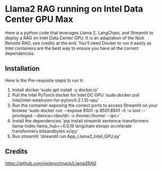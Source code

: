 # Llama2 RAG running on Intel Data Center GPU Max

Here is a python code that leverages Llama 2, LangChain, and Streamlit to deploy a RAG on Intel Data Center GPU.
It is an adaptation of the Nick Renotte RAG, see credits at the end.
You'll need Docker to run it easily as Intel containers are the best way to ensure you have all the correct dependencies.

## Installation
Here is the Pre-requisite steps to run it:
1. Install docker 'sudo apt install -y docker.io'
2. Pull the Intel PyTorch docker for Intel DC GPU 
'sudo docker pull intel/intel-extension-for-pytorch:2.1.10-xpu'
3. Run the container exposing the correct ports to access Streamlit on your browse
'sudo docker run --expose 8501 -p 8501:8501 -it -u root --privileged --device=/dev/dri -v /home/:/home/ --ipc='
4. Install the dependencies 
'pip install streamlit sentence-transformers llama-index llama_hub==0.0.19 langchain einops accelerate transformers bitsandbytes scipy'
5. Run streamlit 'streamlit run App_Llama2_Intel_GPU.py'

## Credits
https://github.com/nicknochnack/Llama2RAG
